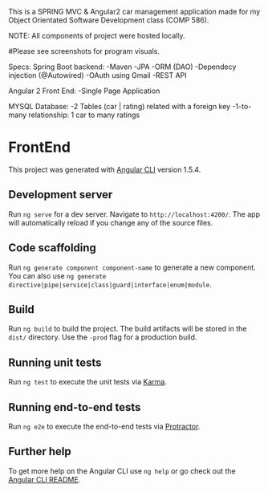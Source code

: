 This is a SPRING MVC & Angular2 car management application made for my Object Orientated Software Development class (COMP 586).

NOTE: All components of project were hosted locally.

#Please see screenshots for program visuals.

Specs: Spring Boot backend: -Maven -JPA -ORM (DAO) -Dependecy injection (@Autowired) -OAuth using Gmail -REST API

Angular 2 Front End: -Single Page Application

MYSQL Database: -2 Tables (car | rating) related with a foreign key -1-to-many relationship: 1 car to many ratings

# FrontEnd

This project was generated with [Angular CLI](https://github.com/angular/angular-cli) version 1.5.4.

## Development server

Run `ng serve` for a dev server. Navigate to `http://localhost:4200/`. The app will automatically reload if you change any of the source files.

## Code scaffolding

Run `ng generate component component-name` to generate a new component. You can also use `ng generate directive|pipe|service|class|guard|interface|enum|module`.

## Build

Run `ng build` to build the project. The build artifacts will be stored in the `dist/` directory. Use the `-prod` flag for a production build.

## Running unit tests

Run `ng test` to execute the unit tests via [Karma](https://karma-runner.github.io).

## Running end-to-end tests

Run `ng e2e` to execute the end-to-end tests via [Protractor](http://www.protractortest.org/).

## Further help

To get more help on the Angular CLI use `ng help` or go check out the [Angular CLI README](https://github.com/angular/angular-cli/blob/master/README.md).
